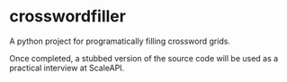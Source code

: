 # crosswordfiller

A python project for programatically filling crossword grids.

Once completed, a stubbed version of the source code will be used as a practical interview at ScaleAPI.
